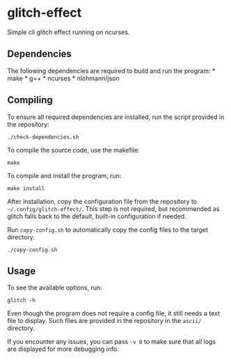 # glitch-effect
Simple cli glitch effect running on ncurses.


## Dependencies
The following dependencies are required to build and run the program:
    * make
    * g++
    * ncurses
    * nlohmann/json


## Compiling
To ensure all required dependencies are installed, run the script provided in the repository:
```
./check-dependencies.sh
```


To compile the source code, use the makefile:
```
make
```


To compile and install the program, run:
```
make install
```


After installation, copy the configuration file from the repository to `~/.config/glitch-effect/`.
This step is not required, but recommended as glitch falls back to the default, built-in configuration if needed.


Run `copy-config.sh` to automatically copy the config files to the target directory.
```
./copy-config.sh
```


## Usage
To see the available options, run:
```
glitch -h
```

Even though the program does not require a config file, it still needs a text file to display.
Such files are provided in the repository in the `ascii/` directory.


If you encounter any issues, you can pass `-v 0` to make sure that all logs are displayed for more debugging info.
